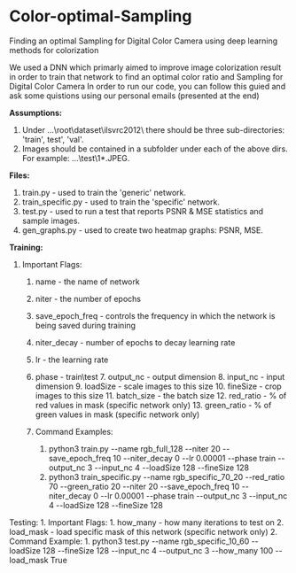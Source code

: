 # Color-optimal-Sampling
Finding an optimal Sampling for Digital Color Camera using deep learning methods for colorization

We used a DNN which primarly aimed to improve image colorization result in order to train that network to find an optimal color ratio and Sampling for Digital Color Camera
In order to run our code, you can follow this guied and ask some quistions using our personal emails (presented at the end)

<b>Assumptions:</b>

1. Under ...\root\dataset\ilsvrc2012\ there should be three sub-directories: 'train', test', 'val'.
2. Images should be contained in a subfolder under each of the above dirs. For example: ...\test\1\*.JPEG.


<b>Files:</b>

1. train.py - used to train the 'generic' network.
2. train_specific.py - used to train the 'specific' network.
3. test.py - used to run a test that reports PSNR & MSE statistics and sample images.
4. gen_graphs.py - used to create two heatmap graphs: PSNR, MSE.


<b>Training:</b>
1. Important Flags:
	1.	name			- the name of network
	2.	niter			- the number of epochs
	3.	save_epoch_freq	- controls the frequency in which the network is being saved during training
	4.	niter_decay		- number of epochs to decay learning rate
	5.	lr				- the learning rate
	6.	phase			- train\test
		7.	output_nc		- output dimension
		8.	input_nc		- input dimension
		9.	loadSize		- scale images to this size
		10.	fineSize		- crop images to this size
		11. batch_size		- the batch size
		12.	red_ratio		- % of red values in mask (specific network only)
		13.	green_ratio		- % of green values in mask (specific network only)
	
	2. Command Examples:
		1. python3 train.py --name rgb_full_128 --niter 20 --save_epoch_freq 10 --niter_decay 0 --lr 0.00001 --phase train --output_nc 3 --input_nc 4 --loadSize 128 --fineSize 128
		2. python3 train_specific.py --name rgb_specific_70_20 --red_ratio 70 --green_ratio 20 --niter 20 --save_epoch_freq 10 --niter_decay 0 --lr 0.00001 --phase train --output_nc 3 --input_nc 4 --loadSize 128 --fineSize 128
	
	
Testing:
	1. Important Flags:
		1. how_many		- how many iterations to test on
		2. load_mask	- load specific mask of this network (specific network only)
	2. Command Example:
		1. python3 test.py --name rgb_specific_10_60 --loadSize 128 --fineSize 128 --input_nc 4 --output_nc 3 --how_many 100 --load_mask True

